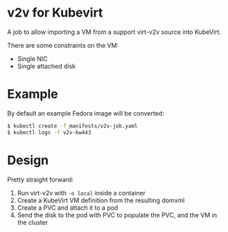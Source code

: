 # v2v for Kubevirt

A job to allow importing a VM from a support virt-v2v source into KubeVirt.

There are some constraints on the VM:

- Single NIC
- Single attached disk

# Example

By default an example Fedora image will be converted:

```bash
$ kubectl create -f manifests/v2v-job.yaml
$ kubectl logs -f v2v-kw443
```

# Design

Pretty straight forward:

1. Run virt-v2v with `-o local` inside a container
2. Create a KubeVirt VM definition from the resulting domxml
3. Create a PVC and attach it to a pod
4. Send the disk to the pod with PVC to populate the PVC, and the VM in the
   cluster
